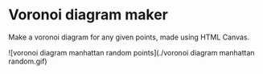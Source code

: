 # Voronoi diagram maker
Make a voronoi diagram for any given points, made using HTML Canvas.

![voronoi diagram manhattan random points](./voronoi diagram manhattan random.gif)